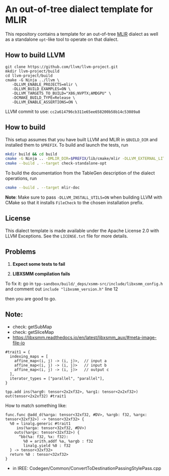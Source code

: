 # An out-of-tree dialect template for MLIR

This repository contains a template for an out-of-tree [MLIR](https://mlir.llvm.org/) dialect as well as a
standalone `opt`-like tool to operate on that dialect.

## How to build LLVM

```
git clone https://github.com/llvm/llvm-project.git
mkdir llvm-project/build
cd llvm-project/build
cmake -G Ninja ../llvm \
   -DLLVM_ENABLE_PROJECTS=mlir \
   -DLLVM_BUILD_EXAMPLES=ON \
   -DLLVM_TARGETS_TO_BUILD="X86;NVPTX;AMDGPU" \
   -DCMAKE_BUILD_TYPE=Release \
   -DLLVM_ENABLE_ASSERTIONS=ON \
```

LLVM commit to use: `cc2a614796cb311e65ee658200b58b14c53089a8`

## How to build

This setup assumes that you have built LLVM and MLIR in `$BUILD_DIR` and installed them to `$PREFIX`. To build and launch the tests, run
```sh
mkdir build && cd build
cmake -G Ninja .. -DMLIR_DIR=$PREFIX/lib/cmake/mlir -DLLVM_EXTERNAL_LIT=$BUILD_DIR/bin/llvm-lit
cmake --build . --target check-standalone-opt
```
To build the documentation from the TableGen description of the dialect
operations, run
```sh
cmake --build . --target mlir-doc
```
**Note**: Make sure to pass `-DLLVM_INSTALL_UTILS=ON` when building LLVM with
CMake so that it installs `FileCheck` to the chosen installation prefix.

## License

This dialect template is made available under the Apache License 2.0 with LLVM Exceptions. See the `LICENSE.txt` file for more details.

## Problems

1. **Expect some tests to fail**

2. **LIBXSMM compilation fails**

To fix it: go in `tpp-sandbox/build/_deps/xsmm-src/include/libxsmm_config.h`
and comment out `include "libxsmm_version.h"` line 12

then you are good to go.

## Note:

- check: getSubMap
- check: getSliceMap
- https://libxsmm.readthedocs.io/en/latest/libxsmm_aux/#meta-image-file-io


```
#trait1 = {
  indexing_maps = [
    affine_map<(i, j) -> (i, j)>,  // input a
    affine_map<(i, j) -> (i, j)>   // input b
    affine_map<(i, j) -> (i, j)>   // output c
  ],
  iterator_types = ["parallel", "parallel"],
}

tpp.add ins(%arg0: tensor<2x2xf32>, %arg1: tensor<2x2xf32>) out(tensor<2x2xf32) #trait1
```

How to match something like:

```
func.func @add_d(%arga: tensor<32xf32, #DV>, %argb: f32, %argx: tensor<32xf32>) -> tensor<32xf32> {
  %0 = linalg.generic #trait1
     ins(%arga: tensor<32xf32, #DV>)
    outs(%argx: tensor<32xf32>) {
      ^bb(%a: f32, %x: f32):
        %0 = arith.addf %a, %argb : f32
        linalg.yield %0 : f32
  } -> tensor<32xf32>
  return %0 : tensor<32xf32>
}
```

- in IREE: Codegen/Common/ConvertToDestinationPassingStylePass.cpp
